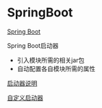 # SpringBoot



[Spring Boot](https://spring.io/projects/spring-boot)



Spring Boot启动器

- 引入模块所需的相关jar包
- 自动配置各自模块所需的属性



[启动器说明](https://blog.csdn.net/songzehao/article/details/100837463)

[自定义启动器](https://cloud.tencent.com/developer/article/1537443)

